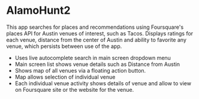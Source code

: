 # AlamoHunt2

This app searches for places and recommendations using Foursquare's places API for Austin venues of 
interest, such as Tacos. Displays ratings for each venue, distance from the center of Austin and
ability to favorite any venue, which persists between use of the app.

- Uses live autocomplete search in main screen dropdown menu
- Main screen list shows venue details such as Distance from Austin
- Shows map of all venues via a floating action button.
- Map allows selection of individual venue
- Each individual venue activity shows details of venue and allow to view on Foursquare site
  or the website for the venue.
